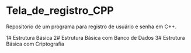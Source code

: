 # Tela_de_registro_CPP

Repositório de um programa para registro de usuário e senha em C++.

1# Estrutura Básica
2# Estrutura Básica com Banco de Dados
3# Estrutura Básica com Criptografia
